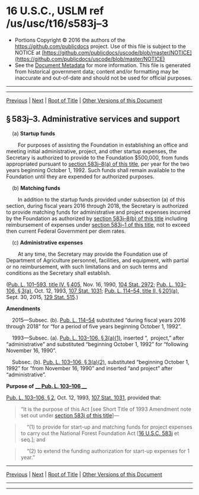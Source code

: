 ---
---

# 16 U.S.C., USLM ref /us/usc/t16/s583j–3

* Portions Copyright © 2016 the authors of the https://github.com/publicdocs project.
  Use of this file is subject to the NOTICE at [https://github.com/publicdocs/uscode/blob/master/NOTICE](https://github.com/publicdocs/uscode/blob/master/NOTICE)
* See the [Document Metadata](././../../../../..//README.md) for more information.
  This file is generated from historical government data; content and/or formatting may be inaccurate and out-of-date and should not be used for official purposes.

----------
----------

[Previous](./../../../../..//us/usc/t16/ch3/schV/m__us_usc_t16_s583j–2.md) | [Next](./../../../../..//us/usc/t16/ch3/schV/m__us_usc_t16_s583j–4.md) | [Root of Title](./../../../../../) | [Other Versions of this Document](https://publicdocs.github.io/go/links?ns=uslm&ref=%2Fus%2Fusc%2Ft16%2Fs583j%E2%80%933)

## § 583j–3. Administrative services and support

    (a) __Startup funds__ 

        For purposes of assisting the Foundation in establishing an office and meeting initial administrative, project, and other startup expenses, the Secretary is authorized to provide to the Foundation $500,000, from funds appropriated pursuant to [section 583j–8(a) of this title][/us/usc/t16/s583j–8/a], per year for the two years beginning October 1, 1992. Such funds shall remain available to the Foundation until they are expended for authorized purposes.

    (b) __Matching funds__ 

        In addition to the startup funds provided under subsection (a) of this section, during fiscal years 2016 through 2018, the Secretary is authorized to provide matching funds for administrative and project expenses incurred by the Foundation as authorized by [section 583j–8(b) of this title][/us/usc/t16/s583j–8/b] including reimbursement of expenses under [section 583j–1 of this title][/us/usc/t16/s583j–1], not to exceed then current Federal Government per diem rates.

    (c) __Administrative expenses__ 

        At any time, the Secretary may provide the Foundation use of Department of Agriculture personnel, facilities, and equipment, with partial or no reimbursement, with such limitations and on such terms and conditions as the Secretary shall establish.

([Pub. L. 101–593, title IV, § 405][/us/pl/101/593/s405], Nov. 16, 1990, [104 Stat. 2972][/us/stat/104/2972]; [Pub. L. 103–106, § 3(a)][/us/pl/103/106/s3/a], Oct. 12, 1993, [107 Stat. 1031][/us/stat/107/1031]; [Pub. L. 114–54, title II, § 201(a)][/us/pl/114/54/s201/a], Sept. 30, 2015, [129 Stat. 515][/us/stat/129/515].)

 __Amendments__ 

    2015—Subsec. (b). [Pub. L. 114–54][/us/pl/114/54] substituted “during fiscal years 2016 through 2018” for “for a period of five years beginning October 1, 1992”.

    1993—Subsec. (a). [Pub. L. 103–106, § 3(a)(1)][/us/pl/103/106/s3/a/1], inserted “, project,” after “administrative” and substituted “beginning October 1, 1992” for “following November 16, 1990”.

    Subsec. (b). [Pub. L. 103–106, § 3(a)(2)][/us/pl/103/106/s3/a/2], substituted “beginning October 1, 1992” for “from November 16, 1990” and inserted “and project” after “administrative”.

 __Purpose of__  __[__  __Pub. L. 103–106__  __][/us/pl/103/106]__ 

[Pub. L. 103–106, § 2][/us/pl/103/106/s2], Oct. 12, 1993, [107 Stat. 1031][/us/stat/107/1031], provided that: 

> “It is the purpose of this Act \[see Short Title of 1993 Amendment note set out under [section 583j of this title][/us/usc/t16/s583j]\]—

>     “(1) to provide for start-up and matching funds for project expenses to carry out the National Forest Foundation Act \[[16 U.S.C. 583j][/us/usc/t16/s583j] et seq.\]; and

>     “(2) to extend the funding authorization for start-up expenses for 1 year.”

----------

[Previous](./../../../../..//us/usc/t16/ch3/schV/m__us_usc_t16_s583j–2.md) | [Next](./../../../../..//us/usc/t16/ch3/schV/m__us_usc_t16_s583j–4.md) | [Root of Title](./../../../../../) | [Other Versions of this Document](https://publicdocs.github.io/go/links?ns=uslm&ref=%2Fus%2Fusc%2Ft16%2Fs583j%E2%80%933)

----------
----------

[/us/usc/t16/s583j–8/a]: https://publicdocs.github.io/go/links?ns=uslm&ref=%2Fus%2Fusc%2Ft16%2Fs583j%E2%80%938%2Fa
[/us/usc/t16/s583j–8/b]: https://publicdocs.github.io/go/links?ns=uslm&ref=%2Fus%2Fusc%2Ft16%2Fs583j%E2%80%938%2Fb
[/us/usc/t16/s583j–1]: https://publicdocs.github.io/go/links?ns=uslm&ref=%2Fus%2Fusc%2Ft16%2Fs583j%E2%80%931
[/us/pl/101/593/s405]: https://publicdocs.github.io/go/links?ns=uslm&ref=%2Fus%2Fpl%2F101%2F593%2Fs405
[/us/stat/104/2972]: https://publicdocs.github.io/go/links?ns=uslm&ref=%2Fus%2Fstat%2F104%2F2972
[/us/pl/103/106/s3/a]: https://publicdocs.github.io/go/links?ns=uslm&ref=%2Fus%2Fpl%2F103%2F106%2Fs3%2Fa
[/us/stat/107/1031]: https://publicdocs.github.io/go/links?ns=uslm&ref=%2Fus%2Fstat%2F107%2F1031
[/us/pl/114/54/s201/a]: https://publicdocs.github.io/go/links?ns=uslm&ref=%2Fus%2Fpl%2F114%2F54%2Fs201%2Fa
[/us/stat/129/515]: https://publicdocs.github.io/go/links?ns=uslm&ref=%2Fus%2Fstat%2F129%2F515
[/us/pl/114/54]: https://publicdocs.github.io/go/links?ns=uslm&ref=%2Fus%2Fpl%2F114%2F54
[/us/pl/103/106/s3/a/1]: https://publicdocs.github.io/go/links?ns=uslm&ref=%2Fus%2Fpl%2F103%2F106%2Fs3%2Fa%2F1
[/us/pl/103/106/s3/a/2]: https://publicdocs.github.io/go/links?ns=uslm&ref=%2Fus%2Fpl%2F103%2F106%2Fs3%2Fa%2F2
[/us/pl/103/106]: https://publicdocs.github.io/go/links?ns=uslm&ref=%2Fus%2Fpl%2F103%2F106
[/us/pl/103/106/s2]: https://publicdocs.github.io/go/links?ns=uslm&ref=%2Fus%2Fpl%2F103%2F106%2Fs2
[/us/stat/107/1031]: https://publicdocs.github.io/go/links?ns=uslm&ref=%2Fus%2Fstat%2F107%2F1031
[/us/usc/t16/s583j]: https://publicdocs.github.io/go/links?ns=uslm&ref=%2Fus%2Fusc%2Ft16%2Fs583j
[/us/usc/t16/s583j]: https://publicdocs.github.io/go/links?ns=uslm&ref=%2Fus%2Fusc%2Ft16%2Fs583j


